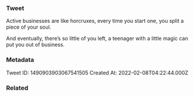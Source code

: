 ### Tweet
Active businesses are like horcruxes, every time you start one, you split a piece of your soul. 

And eventually, there’s so little of you left, a teenager with a little magic can put you out of business.

### Metadata
Tweet ID: 1490903903067541505
Created At: 2022-02-08T04:22:44.000Z

### Related

